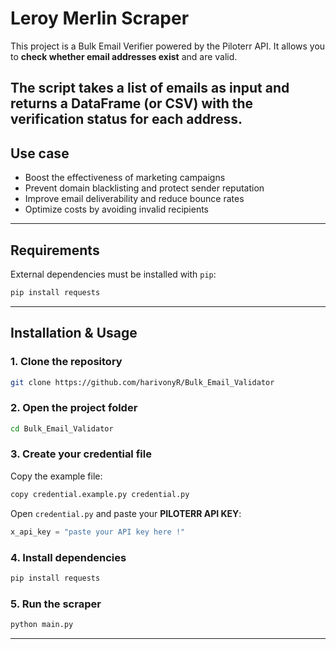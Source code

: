 # Leroy Merlin Scraper

This project is a Bulk Email Verifier powered by the Piloterr API.
It allows you to **check whether email addresses exist** and are valid.

The script takes a list of emails as input and returns a DataFrame (or CSV) with the verification status for each address.
---

## Use case 

+ Boost the effectiveness of marketing campaigns
+ Prevent domain blacklisting and protect sender reputation
+ Improve email deliverability and reduce bounce rates
+ Optimize costs by avoiding invalid recipients

---

## Requirements
 
External dependencies must be installed with `pip`:

```bash
pip install requests
```

---

## Installation & Usage

### 1. Clone the repository
```bash
git clone https://github.com/harivonyR/Bulk_Email_Validator
```

### 2. Open the project folder
```bash
cd Bulk_Email_Validator
```

### 3. Create your credential file
Copy the example file:
```bash
copy credential.example.py credential.py
```

Open `credential.py` and paste your **PILOTERR API KEY**:
```python
x_api_key = "paste your API key here !"
```

### 4. Install dependencies
```bash
pip install requests
```

### 5. Run the scraper
```bash
python main.py
```

---